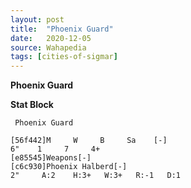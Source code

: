 ```yaml
---
layout: post
title:  "Phoenix Guard"
date:   2020-12-05
source: Wahapedia
tags: [cities-of-sigmar]
---
```


**Phoenix Guard**

**Stat Block**
```
 Phoenix Guard
```

```
[56f442]M     W     B     Sa    [-]
6"    1     7     4+    
[e85545]Weapons[-]
[c6c930]Phoenix Halberd[-]
2"     A:2    H:3+   W:3+   R:-1   D:1   
```


